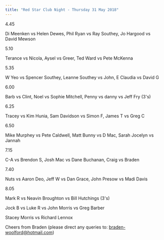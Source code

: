 ```yaml
---
title: "Red Star Club Night - Thursday 31 May 2018"
---
```


4.45

Di Meenken vs Helen Dewes, Phil Ryan vs Ray Southey, Jo Hargood vs David Mewson

5.10

Terance vs Nicola, Aysel vs Greer, Ted Ward vs Pete McKenna

5.35

W Yeo vs Spencer Southey, Leanne Southey vs John, E Claudia vs David G

6.00

Barb vs Clint, Noel vs Sophie Mitchell, Penny vs danny vs Jeff Fry (3's)

6.25

Tracey vs Kim Hunia, Sam Davidson vs Simon F, James T vs Greg C

6.50

Mike Murphey vs Pete Caldwell, Matt Bunny vs D Mac, Sarah Jocelyn vs Jannah

7.15

C-A vs Brendon S, Josh Mac vs Dane Buchanan, Craig vs Braden

7.40

Nuts vs Aaron Deo, Jeff W vs Dan Grace, John Presow vs Madi Davis

8.05

Mark R vs Neavin Broughton vs Bill Hutchings (3's)

Jock B vs Luke R vs John Morris vs Greg Barber

Stacey Morris vs Richard Lennox

Cheers from Braden (please direct any queries to: braden-woolford@hotmail.com)
